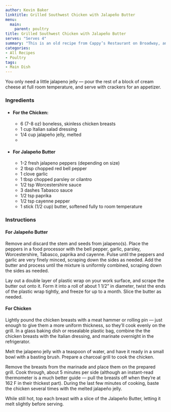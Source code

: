 ```yaml
---
author: Kevin Baker
linktitle: Grilled Southwest Chicken with Jalapeño Butter
menu:
  main:
    parent: poultry
title: Grilled Southwest Chicken with Jalapeño Butter
serves: "Serves 4"
summary: "This is an old recipe from Cappy’s Restaurant on Broadway, and makes an easy summer lunch or dinner. The jalapeño butter can be made well in advance and kept in the freezer, and would be good on any grilled food. "
categories:
- All Recipes
- Poultry
tags:
- Main Dish
---
```

You only need a little jalapeno jelly — pour the rest of a block of cream cheese at full room temperature, and serve with crackers for an appetizer.

### Ingredients

<div class="ingredient-list">
  
* #### For the Chicken: 
  * 6 (7-8 oz) boneless, skinless chicken breasts  
  * 1 cup Italian salad dressing  
  * 1/4 cup jalapeño jelly, melted  
  *   
* #### For Jalapeño Butter  
  * 1-2 fresh jalapeno peppers (depending on size)  
  * 2 tbsp chopped red bell pepper  
  * 1 clove garlic  
  * 1 tbsp chopped parsley or cilantro  
  * 1/2 tsp Worcestershire sauce  
  * 3 dashes Tabasco sauce  
  * 1/2 tsp paprika  
  * 1/2 tsp cayenne pepper  
  * 1 stick (1/2 cup) butter, softened fully to room temperature  

</div>

### Instructions
#### For Jalapeño Butter
Remove and discard the stem and seeds from jalapeno(s). Place the peppers in a food processor with the bell pepper, garlic, parsley, Worcestershire, Tabasco, paprika and cayenne.  Pulse until the peppers and garlic are very finely minced, scraping down the sides as needed.  Add the butter and process until the mixture is uniformly combined, scraping down the sides as needed.

Lay out a double layer of plastic wrap on your work surface, and scrape the butter out onto it. Form it into a roll of about 1 1/2” in diameter, twist the ends of the plastic wrap tightly, and freeze for up to a month.  Slice the butter as needed.

#### For Chicken
Lightly pound the chicken breasts with a meat hammer or rolling pin — just enough to give them a more uniform thickness, so they’ll cook evenly on the grill. In a glass baking dish or resealable plastic bag, combine the the chicken breasts with the Italian dressing, and marinate overnight in the refrigerator.

Melt the jalapeno jelly with a teaspoon of water, and have it ready in a small bowl with a basting brush. Prepare a charcoal grill to cook the chicken.

Remove the breasts from the marinade and place them on the prepared grill. Cook through, about 5 minutes per side (although an instant-read thermometer is a much better guide — pull the breasts off when they’re at 162 F in their thickest part). During the last few minutes of cooking, baste the chicken several times with the melted jalapeño jelly.

While still hot, top each breast with a slice of the Jalapeño Butter, letting it melt slightly before serving.
